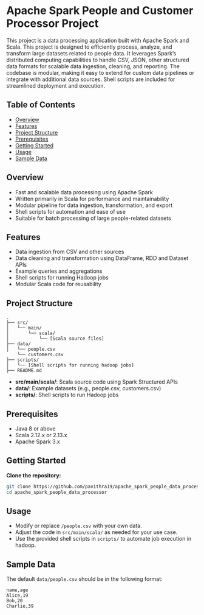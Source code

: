 # Apache Spark People and Customer Processor Project

This project is a data processing application built with Apache Spark and Scala. This project is designed to efficiently process, analyze, and transform large datasets related to people data. It leverages Spark’s distributed computing capabilities to handle CSV, JSON, other structured data formats for scalable data ingestion, cleaning, and reporting. The codebase is modular, making it easy to extend for custom data pipelines or integrate with additional data sources. Shell scripts are included for streamlined deployment and execution.

## Table of Contents

- [Overview](#overview)
- [Features](#features)
- [Project Structure](#project-structure)
- [Prerequisites](#prerequisites)
- [Getting Started](#getting-started)
- [Usage](#usage)
- [Sample Data](#sample-data)

## Overview

- Fast and scalable data processing using Apache Spark
- Written primarily in Scala for performance and maintainability
- Modular pipeline for data ingestion, transformation, and export
- Shell scripts for automation and ease of use
- Suitable for batch processing of large people-related datasets


## Features

- Data ingestion from CSV and other sources
- Data cleaning and transformation using DataFrame, RDD and Dataset APIs
- Example queries and aggregations
- Shell scripts for running Hadoop jobs
- Modular Scala code for reusability

## Project Structure

```
.
├── src/
│   └── main/
│       └── scala/
│           └── [Scala source files]
├── data/
│   └── people.csv
    └── customers.csv
├── scripts/
│   └── [Shell scripts for running hadoop jobs]
├── README.md
```

- **src/main/scala/**: Scala source code using Spark Structured APIs
- **data/**: Example datasets (e.g., people.csv, customers.csv)
- **scripts/**: Shell scripts to run Hadoop jobs

## Prerequisites

- Java 8 or above
- Scala 2.12.x or 2.13.x
- Apache Spark 3.x

## Getting Started

**Clone the repository:**
   ```bash
   git clone https://github.com/pavithra19/apache_spark_people_data_processor.git
   cd apache_spark_people_data_processor
   ```

## Usage

- Modify or replace `/people.csv` with your own data.
- Adjust the code in `src/main/scala/` as needed for your use case.
- Use the provided shell scripts in `scripts/` to automate job execution in hadoop.

## Sample Data

The default `data/people.csv` should be in the following format:

```csv
name,age
Alice,19
Bob,20
Charlie,39
```

